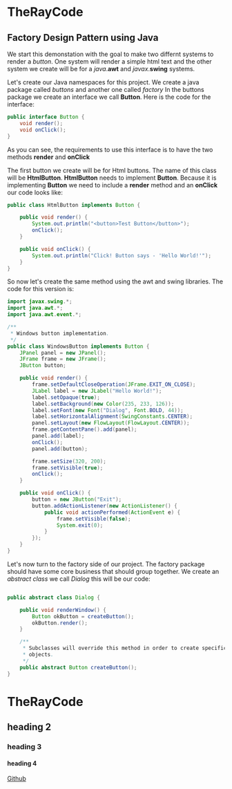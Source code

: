 # TheRayCode
## Factory Design Pattern using Java

We start this demonstation with the goal to make two differnt systems to render a *button*.
One system will render a simple html text and the other system we create will be for a *java*.**awt** and *javax*.**swing** systems.

Let's create our Java namespaces for this project.
We create a java package called *buttons* and another one called *factory*
In the buttons package we create an interface we call **Button**.
Here is the code for the interface: 

```java
public interface Button {
    void render();
    void onClick();
}
```
As you can see, the requirements to use this interface is to have the two methods **render** and **onClick**

The first button we create will be for Html buttons. 
The name of this class will be **HtmlButton**.
**HtmlButton** needs to implement **Button**.
Because it is implementing **Button** we need to include a **render** method and an **onClick** our code looks like:

```java
public class HtmlButton implements Button {

    public void render() {
        System.out.println("<button>Test Button</button>");
        onClick();
    }

    public void onClick() {
        System.out.println("Click! Button says - 'Hello World!'");
    }
}
```
So now let's create the same method using the awt and swing libraries. The code for this version is:

```java
import javax.swing.*;
import java.awt.*;
import java.awt.event.*;

/**
 * Windows button implementation.
 */
public class WindowsButton implements Button {
    JPanel panel = new JPanel();
    JFrame frame = new JFrame();
    JButton button;

    public void render() {
        frame.setDefaultCloseOperation(JFrame.EXIT_ON_CLOSE);
        JLabel label = new JLabel("Hello World!");
        label.setOpaque(true);
        label.setBackground(new Color(235, 233, 126));
        label.setFont(new Font("Dialog", Font.BOLD, 44));
        label.setHorizontalAlignment(SwingConstants.CENTER);
        panel.setLayout(new FlowLayout(FlowLayout.CENTER));
        frame.getContentPane().add(panel);
        panel.add(label);
        onClick();
        panel.add(button);

        frame.setSize(320, 200);
        frame.setVisible(true);
        onClick();
    }

    public void onClick() {
        button = new JButton("Exit");
        button.addActionListener(new ActionListener() {
            public void actionPerformed(ActionEvent e) {
                frame.setVisible(false);
                System.exit(0);
            }
        });
    }
}
```



Let's now turn to the factory side of our project.
The factory package should have some core business that should group together.
We create an *abstract class* we call *Dialog* this will be our code:
```java

public abstract class Dialog {

    public void renderWindow() {
        Button okButton = createButton();
        okButton.render();
    }

    /**
     * Subclasses will override this method in order to create specific button
     * objects.
     */
    public abstract Button createButton();
}

```

# TheRayCode
## heading 2
### heading 3
#### heading 4

[Github](https://www.TheRayCode.com)
